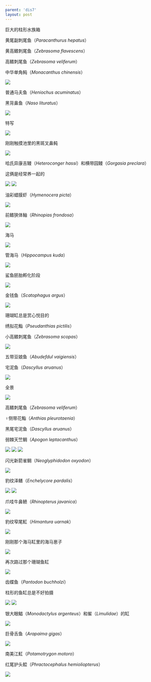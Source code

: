 ```yaml
---
parent: 'dis7'
layout: post
---
```

巨大的柱形水族箱

黄尾副刺尾鱼（<i>Paracanthurus hepatus</i>）

黄高鳍刺尾鱼（<i>Zebrasoma flavescens</i>）

高鳍刺尾鱼（<i>Zebrasoma veliferum</i>）

中华单角鲀（<i>Monacanthus chinensis</i>）

<img class='disc' src='https://lykoseremos.github.io/gmalb-01/dis7/367.jpg'>

普通马夫鱼（<i>Heniochus acuminatus</i>）

黑背鼻鱼（<i>Naso lituratus</i>）

<img class='disc' src='https://lykoseremos.github.io/gmalb-01/dis7/368.jpg'>

特写

<img class='disc' src='https://lykoseremos.github.io/gmalb-01/dis7/369.jpg'>

刚刚触摸池里的黑斑叉鼻鲀

<img class='disc' src='https://lykoseremos.github.io/gmalb-01/dis7/370.jpg'>

哈氏异康吉鳗（<i>Heteroconger hassi</i>）和横带园鳗（<i>Gorgasia preclara</i>）

这俩是经常养一起的

<img class='disc' src='https://lykoseremos.github.io/gmalb-01/dis7/371.jpg'>

<img class='disc' src='https://lykoseremos.github.io/gmalb-01/dis7/372.jpg'>

油彩蜡膜虾（<i>Hymenocera picta</i>）

<img class='disc' src='https://lykoseremos.github.io/gmalb-01/dis7/373.jpg'>

前鳍狭体鲉（<i>Rhinopias frondosa</i>）

<img class='disc' src='https://lykoseremos.github.io/gmalb-01/dis7/374.jpg'>

海马

<img class='disc' src='https://lykoseremos.github.io/gmalb-01/dis7/375.jpg'>

管海马（<i>Hippocampus kuda</i>）

<img class='disc' src='https://lykoseremos.github.io/gmalb-01/dis7/376.jpg'>

鲨鱼胚胎孵化阶段

<img class='disc' src='https://lykoseremos.github.io/gmalb-01/dis7/377.jpg'>

金钱鱼（<i>Scatophagus argus</i>）

<img class='disc' src='https://lykoseremos.github.io/gmalb-01/dis7/378.jpg'>

珊瑚缸总是赏心悦目的

绣拟花鮨（<i>Pseudanthias pictilis</i>）

小高鳍刺尾鱼（<i>Zebrasoma scopas</i>）

<img class='disc' src='https://lykoseremos.github.io/gmalb-01/dis7/379.jpg'>

五带豆娘鱼（<i>Abudefdul vaigiensis</i>）

宅泥鱼（<i>Dascyllus aruanus</i>）

<img class='disc' src='https://lykoseremos.github.io/gmalb-01/dis7/380.jpg'>

全景

<img class='disc' src='https://lykoseremos.github.io/gmalb-01/dis7/381.jpg'>

高鳍刺尾鱼（<i>Zebrasoma veliferum</i>）

♀侧带花鮨（<i>Anthias pleurotaenia</i>）

黑尾宅泥鱼（<i>Dascyllus aruanus</i>）

弱棘天竺鲷（<i>Apogon leptacanthus</i>）

<img class='disc' src='https://lykoseremos.github.io/gmalb-01/dis7/382.jpg'>

<img class='disc' src='https://lykoseremos.github.io/gmalb-01/dis7/383.jpg'>

<img class='disc' src='https://lykoseremos.github.io/gmalb-01/dis7/384.jpg'>

闪光新箭雀鲷（<i>Neoglyphidodon oxyodon</i>）

<img class='disc' src='https://lykoseremos.github.io/gmalb-01/dis7/385.jpg'>

豹纹泽鳝（<i>Enchelycore pardalis</i>）

<img class='disc' src='https://lykoseremos.github.io/gmalb-01/dis7/386.jpg'>

<img class='disc' src='https://lykoseremos.github.io/gmalb-01/dis7/387.jpg'>

爪哇牛鼻鲼（<i>Rhinopterus javanica</i>）

<img class='disc' src='https://lykoseremos.github.io/gmalb-01/dis7/388.jpg'>

豹纹窄尾魟（<i>Himantura uarnak</i>）

<img class='disc' src='https://lykoseremos.github.io/gmalb-01/dis7/389.jpg'>

刚刚那个海马缸里的海马崽子

<img class='disc' src='https://lykoseremos.github.io/gmalb-01/dis7/390.jpg'>

再次路过那个珊瑚鱼缸

<img class='disc' src='https://lykoseremos.github.io/gmalb-01/dis7/391.jpg'>

齿蝶鱼（<i>Pantodon buchholzi</i>）

柱形的鱼缸总是不好拍摄

<img class='disc' src='https://lykoseremos.github.io/gmalb-01/dis7/392.jpg'>

<img class='disc' src='https://lykoseremos.github.io/gmalb-01/dis7/393.jpg'>

银大眼鲳（<i>Monodactylus argenteus</i>）和鲎（<i>Limulidae</i>）的缸

<img class='disc' src='https://lykoseremos.github.io/gmalb-01/dis7/394.jpg'>

巨骨舌鱼（<i>Arapaima gigas</i>）

<img class='disc' src='https://lykoseremos.github.io/gmalb-01/dis7/395.jpg'>

南美江魟（<i>Potamotrygon motoro</i>）

红尾护头鲿（<i>Phractocephalus hemioliopterus</i>）

<img class='disc' src='https://lykoseremos.github.io/gmalb-01/dis7/396.jpg'>
